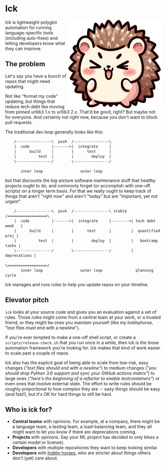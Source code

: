 # Ick

<img align="right" src="https://raw.githubusercontent.com/advice-animal/ick/main/_static/ick.png" width="300" height="287">

Ick is lightweight polyglot automation for running language-specific
tools (including auto-fixes) and letting developers know what they can improve.


## The problem

Let's say you have a bunch of repos that might need updating.

Not like "format my code" updating, but things that reduce tech debt like
moving from pinned urllib3 1.x to urllib3 2.x.  That'd be good, right?  But
maybe not for everyone.  And certainly not *right* now, because you don't want
to block pull requests.

The traditional dev loop generally looks like this:

```
    /----------------\  push  /----------------\
    |  code          |------->|  integrate     |
    |      build     |        |      test      |
    |          test  |        |        deploy  |
    \----------------/        \----------------/

       inner loop                 outer loop
```

but that discounts the big-picture software maintenance stuff that healthy
projects ought to do, and commonly forget (or accomplish with one-off scripts)
on a longer term basis.  For that we really ought to keep track of things
that aren't "right now" and aren't "today" but are "important, yet not urgent".

```
    /----------------\  push  /----------------\ stable  /==================\
    |  code          |------->|  integrate     |-------->| tech debt week   |
    |      build     |        |      test      |         |  quantified proj |
    |          test  |        |        deploy  |         |   bootcamp tasks |
    \----------------/        \----------------/         |     deprecations |
                                                         \==================/
       inner loop                 outer loop               planning cycle
```

Ick manages and runs rules to help you update repos on your timeline.


## Elevator pitch

`ick` looks at your source code and gives you an evaluation against a set of
rules.  Those rules might come from a central team at your work, or a trusted
friend, or they might be ones you maintain yourself (like my hobbyhorse, "text
files must end with a newline").

If you're ever tempted to make a one-off shell script, or create a
`scripts/release-check.sh` that you run once in a while, then ick is the loose
automation framework you're looking for. Ick makes that kind of work easier to
scale past a couple of repos.

Ick also has the explicit goal of being able to scale from low-risk, easy
changes (*"text files should end with a newline"*) to medium changes (*"you
should drop Python 3.6 support and sync your GitHub actions matrix"*) to large
ones (*"here's the beginning of a refactor to enable testcontainers"*) or even
ones that involve external state.  The effort to write rules should be roughly
proportional to how complex they are -- easy things should be easy (and fast!),
but it's OK for hard things to still be hard.


## Who is ick for?

* **Central teams** with opinions. For example, at a company, there might be a
  language team, a testing team, a load-balancing team, and they all might
  want to let you know if there are deprecations coming.
* **Projects** with opinions. Say your ML project has decided to only bless a
  certain model or license).
* **Developers** with multiple repositories they want to keep looking similar.
* **Developers** with [hobby horses](https://wiki.c2.com/?HobbyHorse), who are
  stricter about things others don't (yet) care about.




<!--

## Don't Reinvent the Wheel

This is going to sound a little like a "what we are not" section, but in short,
the goal is to be able to compose existing tools to produce a greater whole.

* This isn't designed to run in your IDE.
* This isn't designed for every rule to mutate every file every time.
* This isn't designed for a multi-gigabyte repo.
* This isn't designed to run on a Pi 1.

It *is* designed to automate the kind of things that people either put in shell
scripts, or don't write because the one-off effort of making a shell script
doesn't seem rewarding, and provide a way for language-agnostic discovery.

## More Details

Each rule runs in parallel.  Best case, this means you get to use all youre
cores and get a fully passing score.  We all want that.  But if your code has
some fixes that we think you'd want, then subsequent rules get re-run.

I know what you're thinking, *CS Student*, "but isn't that `O(n**2)`?"  Yes,
but with just a tiny bit of optimism (things aren't always going to change)
it's much more like `k * O(n)`.


**In More Detail**




really out of date could probably use starting over from modern templates.

You *could* chain together a bunch of shell scripts to modernize things using
appropriate tools.  But if this is the sort of thing you do at scale and want
to distribute recommendations that people can adopt as they have time, you need
automation.


Its primary job is to let you *move towards a goal over time* and make it
*trivially easy to write fixes with good tests*.  You can adopt ick without
your entire team having to commit to it, and you can walk away if it doesn't do
what you want.


*The Elevator Pitch*

When you set up your project, you probably use the latest recommendations when
doing so.  For example, using the latest version of a pre-commit hook, the
latest version of GH `actions/upload`, and a `ruff` config you copy-pasted from
somewhere.

We (as developers) pin these so that a single commit of *our* project should
pass or fail consistently, and we have the choice of when to update.  But what
provides the advice that those recommendations have changed, to get us to
update?

``ick`` is all about still leaving choice in the hands of repo owners, while also
being able to subscribe to the advice of people with good opinions -- whether
that's a central team at your job, or you personally trying to keep a dozen open
source repos in sync.  We want things to converge... eventually.

It also has the explicit goal of being able to scale from low-risk, easy changes
(*"text files should end with a newline"*) to medium changes (*"you should drop
python 3.6 support and sync your github actions matrix"*) to large ones (*"here's
the beginning of a refactor to enable testcontainers"*) or even ones that
involve external state.  The effort to write the advice should be roughly
proportional to how complex it is -- easy things should be easy (and fast!), but
it's ok for hard things to still be hard.

## Where can it run?

* Developers can run it directly
* You could send out sourcegraph-style batch changes
* Managers can see the results if you store the reports in a db
* TODO: Someone could make a bot that creates PRs and/or Issues

The one place it's not intended to run is CI on every commit.  There are
existing tools that satisfy that space (for example, `pre-commit` and `ruff`
directly).


## Multi-project support

Some repositories contain multiple projects, for example a Java project and a
Python client and Go CLI.  `Ick` lets you (well, the central-team "you")
customize the markers that indicate a project root, separate from the repo
root.


## Low-config parallel linting

`Ick` is optimistic that recommendations won't conflict.  Unless you configure
otherwise, it's assumed that the only input a hook needs is the file
it's being asked to check.  While this is true for simple operations like code
formatters, maybe a recommendation is to move something from one file to
another, and that invalidates another recommendation if applied first.

`Ick` runs them both, determines which is ordered first, applies that, and
invalidates (re-runs) the recommendation job where a result was based on a
now-stale input.

TODO: Benchmarks after more real-world use -- as long as formatting comes last,
we shouldn't have a ton of re-runs.


## Multi-language recommendation jobs

One way this is like (and based on) `pre-commit` is that you can run anything
from a shell oneliner up to a full docker image, and several things in between
(such as a Python project with dependencies that builds a venv when changed).

-->
